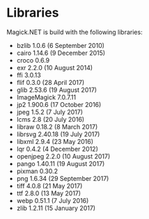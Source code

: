 # Libraries
Magick.NET is build with the following libraries:

- bzlib 1.0.6 (6 September 2010)
- cairo 1.14.6 (9 December 2015)
- croco 0.6.9
- exr 2.2.0 (10 August 2014)
- ffi 3.0.13
- flif 0.3.0 (28 April 2017)
- glib 2.53.6 (19 August 2017)
- ImageMagick 7.0.7.11
- jp2 1.900.6 (17 October 2016)
- jpeg 1.5.2 (7 July 2017)
- lcms 2.8 (20 July 2016)
- libraw 0.18.2 (8 March 2017)
- librsvg 2.40.18 (19 July 2017)
- libxml 2.9.4 (23 May 2016)
- lqr 0.4.2 (4 December 2012)
- openjpeg 2.2.0 (10 August 2017)
- pango 1.40.11 (19 August 2017)
- pixman 0.30.2
- png 1.6.34 (29 September 2017)
- tiff 4.0.8 (21 May 2017)
- ttf 2.8.0 (13 May 2017)
- webp 0.51.1 (7 July 2016)
- zlib 1.2.11 (15 January 2017)
